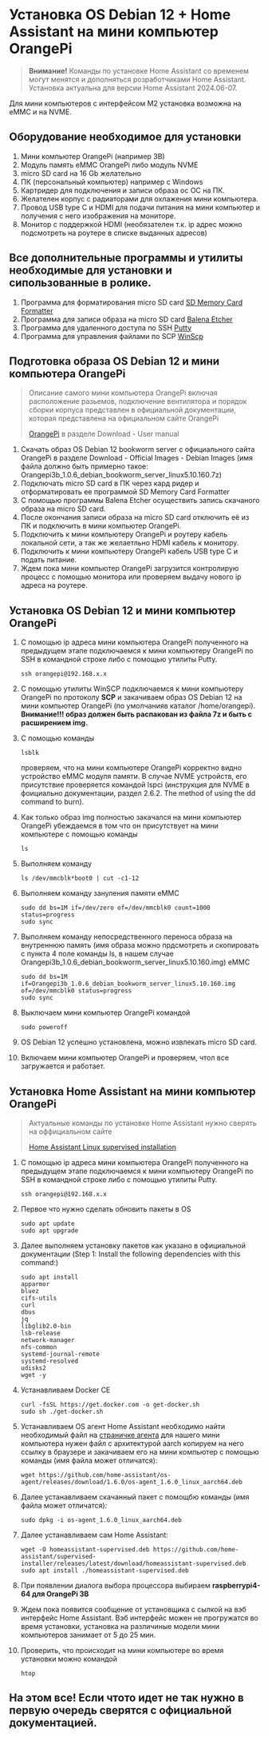 # Установка OS Debian 12 + Home Assistant на мини компьютер OrangePi

> **Внимание!** Команды по установке Home Assistant со временем могут менятся и дополняться розработчиками Home Assistant. Установка актуальна для версии Home Assistant 2024.06-07.

Для мини компьютеров с интерфейсом M2 установка возможна на eMMC и на NVME.

## Оборудование необходимое для установки

1. Мини компьютер OrangePi (например 3B)
2. Модуль память eMMC OrangePi либо модуль NVME
3. micro SD card на 16 Gb желательно
4. ПК (персональный компьютер) например с Windows
5. Картридер для подключения и записи образа ос ОС на ПК.
6. Желателен корпус с радиаторами для охлажения мини компьютера.
7. Провод USB type C и HDMI для подачи питания на мини компьютер и получения с него изображения на мониторе.
8. Монитор с поддержкой HDMI (необязателен т.к. ip адрес можно подсмотреть на роутере в списке выданных адресов)

## Все дополнительные программы и утилиты необходимые для установки и сипользованные в ролике.

1. Программа для форматирования micro SD card [SD Memory Card Formatter](https://www.sdcard.org/downloads/formatter/)
2. Программа для записи образа на micro SD card [Balena Etcher](https://github.com/balena-io/etcher/releases)
3. Программа для удаленного доступа по SSH [Putty](https://www.putty.org/)
4. Программа для управления файлами по SCP [WinScp](https://winscp.net/eng/downloads.php)

## Подготовка образа OS Debian 12 и мини компьютера OrangePi

> Описание самого мини компьютера OrangePi включая расположение разьемов, подключение вентилятора и порядок сборки корпуса представлен в официальной документации, которая представлена на официальном сайте OrangePi
>
> [OrangePi](http://www.orangepi.org/) в разделе Download - User manual

1. Скачать образ OS Debian 12 bookworm server с официального сайта OrangePi в разделе Download - Official Images - Debian Images (имя файла должно быть примерно такое: Orangepi3b_1.0.6_debian_bookworm_server_linux5.10.160.7z)
2. Подключать micro SD card в ПК через кард ридер и отформатировать ее программой SD Memory Card Formatter
3. С помощью программы Balena Etcher осуществить запись скачаного образа на micro SD card.
4. После окончания записи образа на micro SD card отключить её из ПК и подключить в мини компьютер OrangePi.
5. Подключить к мини компьютеру OrangePi и роутеру кабель локальной сети, а так же желаетльно HDMI кабель к монитору.
6. Подключить к мини компьютеру OrangePi кабель USB type C и подать питание.
7. Ждем пока мини компьютер OrangePi загрузится контролирую процесс с помощью монитора или проверяем выдачу нового ip адреса на роутере.

## Установка OS Debian 12 и мини компьютер OrangePi

1. С помощью ip адреса мини компьютера OrangePi полученного на предыдущем этапе подключаемся к мини компьютеру OrangePi по SSH в командной строке либо с помощью утилиты Putty.

   ```
   ssh orangepi@192.168.x.x
   ```
2. С помощью утилиты WinSCP подключаемся к мини компьютеру OrangePi по протоколу **SCP** и закачиваем образ OS Debian 12 на мини компьютер OrangePi (по умолчанияв каталог /home/orangepi). **Внимание!!! образ должен быть распакован из файла 7z и быть с расширением img.**
3. С помощью команды

   ```
   lsblk
   ```

   проверяем, что на мини компьютере OrangePi корректно видно устройство eMMC модуля памяти. В случае NVME устройств, его присутствие проверяется командой lspci (инструкция для NVME в фоициально документации, раздел 2.6.2.
   The method of using the dd command to burn).
4. Как только образ img полностью закачался на мини компьютер OrangePi убеждаемся в том что он присутствует на мини компьютере с помощью команды

   ```
   ls
   ```
5. Выполняем команду

   ```
   ls /dev/mmcblk*boot0 | cut -c1-12
   ```
6. Выполняем команду зануления памяти eMMC

   ```
   sudo dd bs=1M if=/dev/zero of=/dev/mmcblk0 count=1000 status=progress
   sudo sync
   ```
7. Выполняем команду непосредственного переноса образа на внутреннюю память (имя образа можно прдсмотреть и скопировать с пункта 4 поле команды ls, в нашем случае Orangepi3b_1.0.6_debian_bookworm_server_linux5.10.160.img) eMMC

   ```
   sudo dd bs=1M if=Orangepi3b_1.0.6_debian_bookworm_server_linux5.10.160.img of=/dev/mmcblk0 status=progress
   sudo sync
   ```
8. Выключаем мини компьютер OrangePi командой

   ```
   sudo poweroff
   ```
9. OS Debian 12 успешно установлена, можно извлекать micro SD card.
10. Включаем мини компьютер OrangePi и проверяем, чтол все загружается и работает.

## Установка Home Assistant на мини компьютер OrangePi

> Актуальные команды по установке Home Assistant нужно сверять на оффициальном сайте
>
> [Home Assistant Linux supervised installation](https://github.com/home-assistant/supervised-installer)

1. С помощью ip адреса мини компьютера OrangePi полученного на предыдущем этапе подключаемся к мини компьютеру OrangePi по SSH в командной строке либо с помощью утилиты Putty.

   ```
   ssh orangepi@192.168.x.x
   ```
2. Первое что нужно сделать обновить пакеты в OS

   ```
   sudo apt update
   sudo apt upgrade
   ```
3. Далее выполняем установку пакетов как указано в официальной документации (Step 1: Install the following dependencies with this command:)

   ```
   sudo apt install
   apparmor
   bluez
   cifs-utils
   curl
   dbus
   jq
   libglib2.0-bin
   lsb-release
   network-manager
   nfs-common
   systemd-journal-remote
   systemd-resolved
   udisks2
   wget -y
   ```
4. Устанавливаем Docker CE

   ```
   curl -fsSL https://get.docker.com -o get-docker.sh
   sudo sh ./get-docker.sh
   ```
5. Устанавливаем OS агент Home Assistant необходимо найти необходимый файл на [страничке агента](https://github.com/home-assistant/os-agent/releases/latest) для нашего мини компьютера нужен файл с архитектурой aarch копируем на него ссылку в браузере и закачиваем его на мини компьютер с помощью команды (имя файла может отличатся):

   ```
   wget https://github.com/home-assistant/os-agent/releases/download/1.6.0/os-agent_1.6.0_linux_aarch64.deb
   ```
6. Далее устанавливаем скачанный пакет с помощбю команды (имя файла может отличатся):

   ```
   sudo dpkg -i os-agent_1.6.0_linux_aarch64.deb
   ```
7. Далее устанавливаем сам Home Assistant:

   ```
   wget -O homeassistant-supervised.deb https://github.com/home-assistant/supervised-installer/releases/latest/download/homeassistant-supervised.deb
   sudo apt install ./homeassistant-supervised.deb
   ```
8. При появлении диалога выбора процессора выбираем **raspberrypi4-64 для OrangePi 3B**
9. Ждем пока появится сообщение от установщика с сылкой на вэб интерфейс Home Assistant. Вэб интерфейс можен не прогружатся во время установки, установка на различиные модели мини компьютеров занимает от 5 до 25 мин.
10. Проверить, что происходит на мини компьютере во время установки можно командой

    ```
    htop
    ```

## На этом все! Если чтото идет не так нужно в первую очередь сверятся с официальной документацией.
